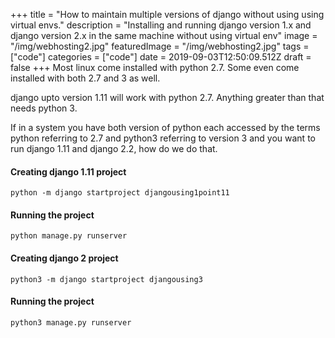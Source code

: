+++
title = "How to maintain multiple versions of django without using using virtual envs."
description = "Installing and running django version 1.x and django version 2.x in the same machine without using virtual env"
image = "/img/webhosting2.jpg"
featuredImage = "/img/webhosting2.jpg"
tags = ["code"]
categories = ["code"]
date = 2019-09-03T12:50:09.512Z
draft = false
+++
Most linux come installed with python 2.7. Some even come installed with both 2.7 and 3 as well.

django upto version 1.11 will work with python 2.7. Anything greater than that needs python 3.

If in a system you have both version of python each accessed by the terms python referring to 2.7 and python3 referring to version 3 and you want to run django 1.11 and django 2.2, how do we do that.

#### Creating django 1.11 project

```
python -m django startproject djangousing1point11
```

#### Running the project

```
python manage.py runserver
```

#### Creating django 2 project

```
python3 -m django startproject djangousing3
```

#### Running the project

```
python3 manage.py runserver
```
